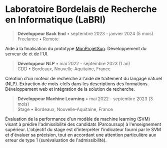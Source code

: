# Laboratoire Bordelais de Recherche en Informatique (LaBRI)

> **Développeur Back End** • septembre 2023 - janvier 2024 (5 mois)  
> Freelance • Remote

Aide à la finalisation du prototype [MonProjetSup](<https://monprojetsup.fr>). Développement du serveur de et de l'UI.

> **Développeur NLP** • mai 2022 - septembre 2023 (1 an)  
> CDD • Bordeaux, Nouvelle-Aquitaine, France

Création d'un moteur de recherche à l'aide de traitement du langage naturel (NLP). Extraction de mots-clefs dans les descriptions des formations. Développement web et intégration de la solution de recherche.

> **Développeur Machine Learning** • mai 2022 - septembre 2023 (3 mois)  
> Stage • Bordeaux, Nouvelle-Aquitaine, France

Évaluation de la performance d'un modèle de machine learning (SVM) visant à prédire l'admissibilité des candidats (Parcoursup) à l'enseignement supérieur. 
L'objectif du stage est d'interpréter l'indicateur fourni par le SVM et d'évaluer sa précision, tout en accordant une attention particulière aux erreur de type 1 (surévaluation de l'admissibilité).